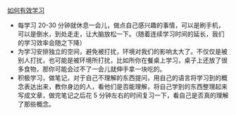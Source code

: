 [如何有效学习](https://www.youtube.com/watch?v=IlU-zDU6aQ0)

- 每学习 20-30 分钟就休息一会儿，做点自己感兴趣的事情，可以是刷手机，可以是倒水，到处走走，让大脑放松一下。（随着连续学习时间的延长，我们的学习效率会随之下降）
- 为学习安排独立的空间，避免被打扰，环境对我们的影响太大了。不仅仅是被别人打扰，也可能是被环境所打扰，比如所你在餐桌上学习，桌子上还放了很多食物，那你可能会过不了一会儿就伸手拿一块吃的。
- 积极学习，做笔记，对于自己不理解的东西提问，用自己的语言将学习到的概念表达出来，教你身边的人，看他们是否能理解，将自己学到的东西整理起来写成文章，做完笔记之后花 5 分钟左右的时间复习一下，看自己是否真的理解了那些概念。
